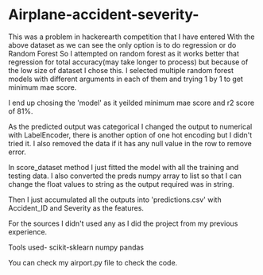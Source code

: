 # Airplane-accident-severity-
This was a problem in hackerearth competition that I have entered
With the above dataset as we can see the only option is to do regression or do Random Forest
So I attempted on random forest as it works better that regression for total accuracy(may take longer to process) but because of the low size of dataset I chose this.
I selected multiple random forest models with different arguments in each of them and trying 1 by 1 to get minimum mae score.

I end up chosing the 'model' as it yeilded minimum mae score and r2 score of 81%.

As the predicted output was categorical I changed the output to numerical with LabelEncoder, there is another option of one hot encoding but I didn't tried it.
I also removed the data if it has any null value in the row to remove error.

In score_dataset method I just fitted the model with all the training and testing data.
I also converted the preds numpy array to list so that I can change the float values to string as the output required was in string.

Then I just accumulated all the outputs into 'predictions.csv' with Accident_ID and Severity as the features.

For the sources I didn't used any as I did the project from my previous experience.

Tools used-
scikit-sklearn
numpy
pandas


You can check my airport.py file to check the code.
